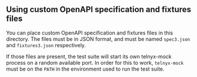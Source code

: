 ## Using custom OpenAPI specification and fixtures files

You can place custom OpenAPI specification and fixtures files in this
directory. The files must be in JSON format, and must be named `spec3.json`
and `fixtures3.json` respectively.

If those files are present, the test suite will start its own telnyx-mock
process on a random available port. In order for this to work, `telnyx-mock`
must be on the `PATH` in the environment used to run the test suite.
